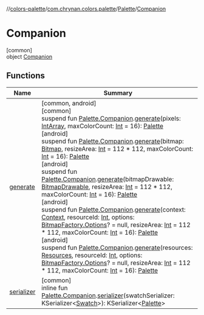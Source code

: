 //[colors-palette](../../../../index.md)/[com.chrynan.colors.palette](../../index.md)/[Palette](../index.md)/[Companion](index.md)

# Companion

[common]\
object [Companion](index.md)

## Functions

| Name | Summary |
|---|---|
| [generate](../../generate.md) | [common, android]<br>[common]<br>suspend fun [Palette.Companion](index.md).[generate](../../generate.md)(pixels: [IntArray](https://kotlinlang.org/api/latest/jvm/stdlib/kotlin/-int-array/index.html), maxColorCount: [Int](https://kotlinlang.org/api/latest/jvm/stdlib/kotlin/-int/index.html) = 16): [Palette](../index.md)<br>[android]<br>suspend fun [Palette.Companion](index.md).[generate](../../generate.md)(bitmap: [Bitmap](https://developer.android.com/reference/kotlin/android/graphics/Bitmap.html), resizeArea: [Int](https://kotlinlang.org/api/latest/jvm/stdlib/kotlin/-int/index.html) = 112 * 112, maxColorCount: [Int](https://kotlinlang.org/api/latest/jvm/stdlib/kotlin/-int/index.html) = 16): [Palette](../index.md)<br>[android]<br>suspend fun [Palette.Companion](index.md).[generate](../../generate.md)(bitmapDrawable: [BitmapDrawable](https://developer.android.com/reference/kotlin/android/graphics/drawable/BitmapDrawable.html), resizeArea: [Int](https://kotlinlang.org/api/latest/jvm/stdlib/kotlin/-int/index.html) = 112 * 112, maxColorCount: [Int](https://kotlinlang.org/api/latest/jvm/stdlib/kotlin/-int/index.html) = 16): [Palette](../index.md)<br>[android]<br>suspend fun [Palette.Companion](index.md).[generate](../../generate.md)(context: [Context](https://developer.android.com/reference/kotlin/android/content/Context.html), resourceId: [Int](https://kotlinlang.org/api/latest/jvm/stdlib/kotlin/-int/index.html), options: [BitmapFactory.Options](https://developer.android.com/reference/kotlin/android/graphics/BitmapFactory.Options.html)? = null, resizeArea: [Int](https://kotlinlang.org/api/latest/jvm/stdlib/kotlin/-int/index.html) = 112 * 112, maxColorCount: [Int](https://kotlinlang.org/api/latest/jvm/stdlib/kotlin/-int/index.html) = 16): [Palette](../index.md)<br>[android]<br>suspend fun [Palette.Companion](index.md).[generate](../../generate.md)(resources: [Resources](https://developer.android.com/reference/kotlin/android/content/res/Resources.html), resourceId: [Int](https://kotlinlang.org/api/latest/jvm/stdlib/kotlin/-int/index.html), options: [BitmapFactory.Options](https://developer.android.com/reference/kotlin/android/graphics/BitmapFactory.Options.html)? = null, resizeArea: [Int](https://kotlinlang.org/api/latest/jvm/stdlib/kotlin/-int/index.html) = 112 * 112, maxColorCount: [Int](https://kotlinlang.org/api/latest/jvm/stdlib/kotlin/-int/index.html) = 16): [Palette](../index.md) |
| [serializer](../../../com.chrynan.colors.palette.serialization/serializer.md) | [common]<br>inline fun [Palette.Companion](index.md).[serializer](../../../com.chrynan.colors.palette.serialization/serializer.md)(swatchSerializer: KSerializer&lt;[Swatch](../../-swatch/index.md)&gt;): KSerializer&lt;[Palette](../index.md)&gt; |
